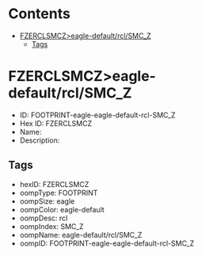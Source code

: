 



Contents
========

* [FZERCLSMCZ>eagle-default/rcl/SMC_Z](#fzerclsmczeagle-defaultrclsmc_z)
	* [Tags](#tags)

# FZERCLSMCZ>eagle-default/rcl/SMC_Z

- ID: FOOTPRINT-eagle-eagle-default-rcl-SMC_Z
- Hex ID: FZERCLSMCZ
- Name: 
- Description: 

## Tags

- hexID: FZERCLSMCZ
- oompType: FOOTPRINT
- oompSize: eagle
- oompColor: eagle-default
- oompDesc: rcl
- oompIndex: SMC_Z
- oompName: eagle-default/rcl/SMC_Z
- oompID: FOOTPRINT-eagle-eagle-default-rcl-SMC_Z

